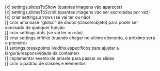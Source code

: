 [x] settings.slidesToShow (quantas imagens vão aparecer) <br>
[x] settings.slidesToScroll (quantas imagens vão ser escroladas por vez) <br>
[x] criar settings.arrows (se vai ter ou não) <br>
[] criar uma base "global" de dados (classe/objeto) para poder ser acessado de qualquer função<br>
[] criar settings.dots (se vai ter ou não) <br>
[] criar settings.infinite (quando chegar no ultimo elemento, o próximo será o primeiro) <br>
[] settings.breakpoints (widths específicos para ajustar a largura/responsividade da container) <br>
[] implementar evento de arraste para passar os slides <br>
[] criar o padrão de classes e elementos <br>